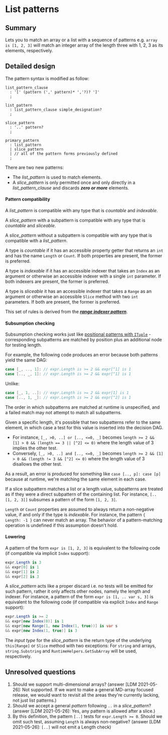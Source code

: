 # List patterns

## Summary

Lets you to match an array or a list with a sequence of patterns e.g. `array is [1, 2, 3]` will match an integer array of the length three with 1, 2, 3 as its elements, respectively.

## Detailed design

The pattern syntax is modified as follow:

```antlr
list_pattern_clause
  : '[' (pattern (',' pattern)* ','?)? ']'
  ;

list_pattern
  : list_pattern_clause simple_designation?
  ;

slice_pattern
  : '..' pattern?
  ;

primary_pattern
  : list_pattern
  | slice_pattern
  | // all of the pattern forms previously defined
  ;
```
There are two new patterns:

- The *list_pattern* is used to match elements.
- A *slice_pattern* is only permitted once and only directly in a *list_pattern_clause* and discards _**zero or more**_ elements.

#### Pattern compatibility

A *list_pattern* is compatible with any type that is *countable* and *indexable*.

A *slice_pattern* with a subpattern is compatible with any type that is *countable* and *sliceable*.

A *slice_pattern* without a subpattern is compatible with any type that is compatible with a *list_pattern*.

A type is *countable* if it has an accessible property getter that returns an `int` and has the name `Length` or `Count`. If both properties are present, the former is preferred.

A type is *indexable* if it has an accessible indexer that takes an `Index` as an argument or otherwise an accessible indexer with a single `int` parameter. If both indexers are present, the former is preferred.  

A type is *sliceable* it has an accessible indexer that takes a `Range` as an argument or otherwise an accessible `Slice` method with two `int` parameters. If both are present, the former is preferred.

This set of rules is derived from the [***range indexer pattern***](https://github.com/dotnet/csharplang/blob/master/proposals/csharp-8.0/ranges.md#implicit-index-support).

#### Subsumption checking

Subsumption checking works just like [positional patterns with `ITuple`](https://github.com/dotnet/csharplang/blob/main/proposals/csharp-8.0/patterns.md#positional-pattern) - corresponding subpatterns are matched by position plus an additional node for testing length.

For example, the following code produces an error because both patterns yield the same DAG:

```cs
case [_, .., 1]: // expr.Length is >= 2 && expr[^1] is 1
case [.., _, 1]: // expr.Length is >= 2 && expr[^1] is 1
```
Unlike:
```cs
case [_, 1, ..]: // expr.Length is >= 2 && expr[1] is 1
case [.., 1, _]: // expr.Length is >= 2 && expr[^2] is 1
```

The order in which subpatterns are matched at runtime is unspecified, and a failed match may not attempt to match all subpatterns.

Given a specific length, it's possible that two subpatterns refer to the same element, in which case a test for this value is inserted into the decision DAG.

- For instance, `[_, >0, ..] or [.., <=0, _]` becomes `length >= 2 && [1] > 0 && (length == 3 || [^2] <= 0)` where the length value of 3 implies the other test.
- Conversely, `[_, >0, ..] and [.., <=0, _]` becomes `length >= 2 && [1] > 0 && (length != 3 && [^2] <= 0)` where the length value of 3 disallows the other test.

As a result, an error is produced for something like `case [.., p]: case [p]` because at runtime, we're matching the same element in each case.

If a slice subpattern matches a list or a length value, subpatterns are treated as if they were a direct subpattern of the containing list. For instance, `[..[1, 2, 3]]` subsumes a pattern of the form `[1, 2, 3]`.

`Length` or `Count` properties are assumed to always return a non-negative value, if and only if the type is *indexable*. For instance, the pattern `{ Length: -1 }` can never match an array. The behavior of a pattern-matching operation is undefined if this assumption doesn't hold.

#### Lowering

A pattern of the form `expr is [1, 2, 3]` is equivalent to the following code (if compatible via implicit `Index` support):
```cs
expr.Length is 3
&& expr[0] is 1
&& expr[1] is 2
&& expr[2] is 3
```
A *slice_pattern* acts like a proper discard i.e. no tests will be emitted for such pattern, rather it only affects other nodes, namely the length and indexer. For instance, a pattern of the form `expr is [1, .. var s, 3]`  is equivalent to the following code (if compatible via explicit `Index` and `Range` support):
```cs
expr.Length is >= 2
&& expr[new Index(0)] is 1
&& expr[new Range(1, new Index(1, true))] is var s
&& expr[new Index(1, true)] is 3
```
The *input type* for the *slice_pattern* is the return type of the underlying `this[Range]` or `Slice` method with two exceptions: For `string` and arrays, `string.Substring` and `RuntimeHelpers.GetSubArray` will be used, respectively.

## Unresolved questions

1. Should we support multi-dimensional arrays? (answer [LDM 2021-05-26]: Not supported. If we want to make a general MD-array focused release, we would want to revisit all the areas they're currently lacking, not just list patterns.)
2. Should we accept a general *pattern* following `..` in a *slice_pattern*? (answer [LDM 2021-05-26]: Yes, any pattern is allowed after a slice.)
3. By this definition, the pattern `[..]` tests for `expr.Length >= 0`. Should we omit such test, assuming `Length` is always non-negative? (answer [LDM 2021-05-26]: `[..]` will not emit a Length check)
